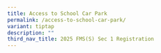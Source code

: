 ```yaml
---
title: Access to School Car Park
permalink: /access-to-school-car-park/
variant: tiptap
description: ""
third_nav_title: 2025 FMS(S) Sec 1 Registration
---
```

<p></p>